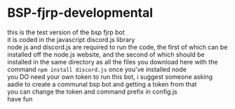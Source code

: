 # BSP-fjrp-developmental
this is the test version of the bsp fjrp bot  
it is coded in the javascript discord.js library  
node js and discord.js are required to run the code, the first of which can be installed off the node.js website, and the second of which should be installed in the same directory as all the files you download here with the command `npm install discord.js` once you've installed node  
you DO need your own token to run this bot, i suggest someone asking aadie to create a communal bsp bot and getting a token from that  
you can change the token and command prefix in config.js  
have fun
